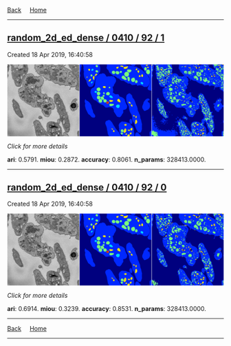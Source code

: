 
[Back](..)&nbsp;&nbsp;&nbsp;&nbsp;&nbsp;[Home](https://leapmanlab.github.io/snapshots)

---

<div class="summary"><a href="1"><h2>random_2d_ed_dense / 0410 / 92 / 1</h2></a><p>Created 18 Apr 2019, 16:40:58
</p><a href="1"><img src="1/media/summary.png" align="center"></a><p>
<i>Click for more details</i>
</p></div>

**ari**: 0.5791. **miou**: 0.2872. **accuracy**: 0.8061. **n_params**: 328413.0000. 

---

<div class="summary"><a href="0"><h2>random_2d_ed_dense / 0410 / 92 / 0</h2></a><p>Created 18 Apr 2019, 16:40:58
</p><a href="0"><img src="0/media/summary.png" align="center"></a><p>
<i>Click for more details</i>
</p></div>

**ari**: 0.6914. **miou**: 0.3239. **accuracy**: 0.8531. **n_params**: 328413.0000. 

---

[Back](..)&nbsp;&nbsp;&nbsp;&nbsp;&nbsp;[Home](https://leapmanlab.github.io/snapshots)

---